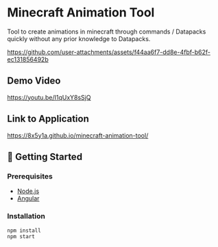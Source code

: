 # Minecraft Animation Tool
Tool to create animations in minecraft through commands / Datapacks quickly without any prior knowledge to Datapacks.

https://github.com/user-attachments/assets/f44aa6f7-dd8e-4fbf-b62f-ec131856492b

## Demo Video
https://youtu.be/I1qUxY8sSjQ

## Link to Application
https://8x5y1a.github.io/minecraft-animation-tool/

## 🚀 Getting Started

### Prerequisites

- [Node.js](https://nodejs.org/)
- [Angular](https://angular.dev/installation)

### Installation

```
npm install
npm start
```
